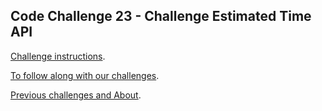 ## Code Challenge 23 - Challenge Estimated Time API

[Challenge instructions](https://pybit.es/articles/codechallenge23/).

[To follow along with our challenges](https://github.com/pybites/challenges/blob/master/INSTALL.md).

[Previous challenges and About](http://pybit.es/pages/challenges.html).
